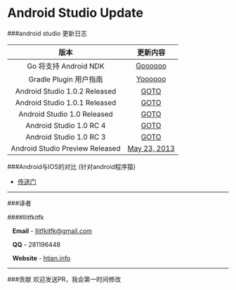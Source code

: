Android Studio Update
=====================

###android studio 更新日志

| 版本 | 更新内容
|:------:|:----------:
| Go 将支持 Android NDK | [Goooooo](https://github.com/llitfkitfk/android-studio-update/blob/master/go-article)
| Gradle Plugin 用户指南 | [Yoooooo](https://github.com/llitfkitfk/android-studio-update/blob/master/userGuide)
| Android Studio 1.0.2 Released | [GOTO](https://github.com/llitfkitfk/android-studio-update/blob/master/as-recent-1.0.2.md)
| Android Studio 1.0.1 Released | [GOTO](https://github.com/llitfkitfk/android-studio-update/blob/master/as-recent-1.0.1.md)
| Android Studio 1.0 Released | [GOTO](https://github.com/llitfkitfk/android-studio-update/blob/master/as-recent-1.0.md)
| Android Studio 1.0 RC 4 | [GOTO](https://github.com/llitfkitfk/android-studio-update/blob/master/as-recent-rc4.md)
| Android Studio 1.0 RC 3 | [GOTO](https://github.com/llitfkitfk/android-studio-update/blob/master/as-recent-rc3.md)
| Android Studio Preview Released | [May 23, 2013](https://github.com/llitfkitfk/android-studio-update/blob/master/as-recent-pr.md)




###Android与IOS的对比 (针对android程序猿)

* [传送门](https://github.com/llitfkitfk/android-studio-update/blob/master/asVSxcode.md)



---------


###译者

####llitfkitfk  

&nbsp;&nbsp;&nbsp;**Email** - llitfkitfk@gmail.com

&nbsp;&nbsp;&nbsp;**QQ** - 281196448

&nbsp;&nbsp;&nbsp;**Website** - [htian.info](http://htian.info)

------------
###贡献
欢迎发送PR，我会第一时间修改